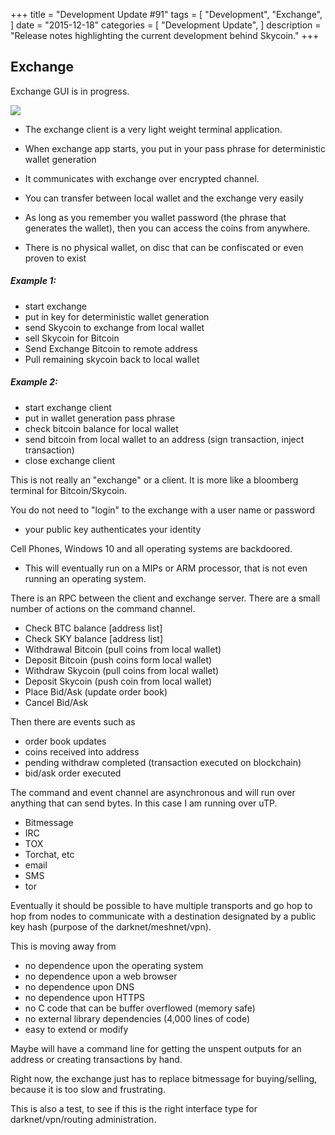 +++
title = "Development Update #91"
tags = [
    "Development",
    "Exchange",
]
date = "2015-12-18"
categories = [
    "Development Update",
]
description = "Release notes highlighting the current development behind Skycoin."
+++

## Exchange

Exchange GUI is in progress.

![](http://i.imgur.com/6H4x6eQ.png)

- The exchange client is a very light weight terminal application.
- When exchange app starts, you put in your pass phrase for deterministic wallet generation
- It communicates with exchange over encrypted channel.
- You can transfer between local wallet and the exchange very easily

- As long as you remember you wallet password (the phrase that generates the wallet), then you can access the coins from anywhere.
- There is no physical wallet, on disc that can be confiscated or even proven to exist

##### Example 1:
- start exchange
- put in key for deterministic wallet generation
- send Skycoin to exchange from local wallet
- sell Skycoin for Bitcoin
- Send Exchange Bitcoin to remote address
- Pull remaining skycoin back to local wallet

##### Example 2:
- start exchange client
- put in wallet generation pass phrase
- check bitcoin balance for local wallet
- send bitcoin from local wallet to an address (sign transaction, inject transaction)
- close exchange client

This is not really an "exchange" or a client. It is more like a bloomberg terminal for Bitcoin/Skycoin.

You do not need to "login" to the exchange with a user name or password
- your public key authenticates your identity

Cell Phones, Windows 10 and all operating systems are backdoored.
- This will eventually run on a MIPs or ARM processor, that is not even running an operating system.

There is an RPC between the client and exchange server. There are a small number of actions on the command channel.
- Check BTC balance [address list]
- Check SKY balance [address list]
- Withdrawal Bitcoin (pull coins from local wallet)
- Deposit Bitcoin (push coins form local wallet)
- Withdraw Skycoin (pull coins from local wallet)
- Deposit Skycoin (push coin from local wallet)
- Place Bid/Ask (update order book)
- Cancel Bid/Ask

Then there are events such as
- order book updates
- coins received into address
- pending withdraw completed (transaction executed on blockchain)
- bid/ask order executed

The command and event channel are asynchronous and will run over anything that can send bytes. In this case I am running over uTP.
- Bitmessage
- IRC
- TOX
- Torchat, etc
- email
- SMS
- tor

Eventually it should be possible to have multiple transports and go hop to hop from nodes to communicate with a destination designated by a public key hash (purpose of the darknet/meshnet/vpn).

This is moving away from
- no dependence upon the operating system
- no dependence upon a web browser
- no dependence upon DNS
- no dependence upon HTTPS
- no C code that can be buffer overflowed (memory safe)
- no external library dependencies (4,000 lines of code)
- easy to extend or modify

Maybe will have a command line for getting the unspent outputs for an address or creating transactions by hand.

Right now, the exchange just has to replace bitmessage for buying/selling, because it is too slow and frustrating.

This is also a test, to see if this is the right interface type for darknet/vpn/routing administration.
